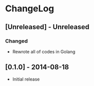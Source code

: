 # ChangeLog

## [Unreleased] - Unreleased

### Changed

- Rewrote all of codes in Golang

## [0.1.0] - 2014-08-18

- Initial release
